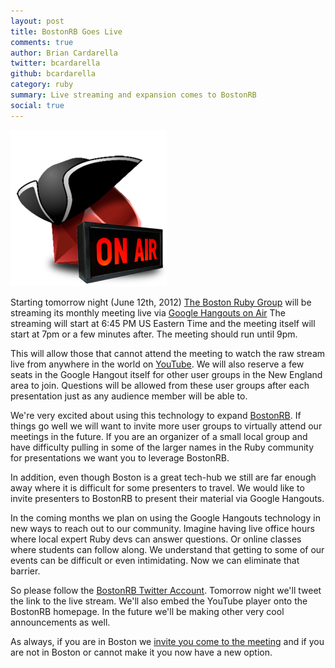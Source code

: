 ```yaml
---
layout: post
title: BostonRB Goes Live
comments: true
author: Brian Cardarella
twitter: bcardarella
github: bcardarella
category: ruby
summary: Live streaming and expansion comes to BostonRB
social: true
---
```


![BostonRB](/images/bostonrb.png)

Starting tomorrow night (June 12th, 2012) [The Boston Ruby Group](http://bostonrb.org)
will be streaming its monthly meeting live via [Google Hangouts on Air](http://googleblog.blogspot.com/2012/05/google-hangouts-on-air-broadcast-your.html)
The streaming will start at 6:45 PM US Eastern Time and the meeting itself will start at 7pm or a few minutes after. The meeting should run until 9pm.

This will allow those that cannot attend the meeting to watch the raw
stream live from anywhere in the world on [YouTube](http://youtube.com).
We will also reserve a few seats in the Google Hangout itself for other
user groups in the New England area to join. Questions will be allowed from
these user groups after each presentation just as any
audience member will be able to.

We're very excited about using this technology to expand
[BostonRB](http://bostonrb.org). If things go well we will want to
invite more user groups to virtually attend our meetings in the future.
If you are an organizer of a small local group and have difficulty
pulling in some of the larger names in the Ruby community for
presentations we want you to leverage BostonRB.

In addition, even though Boston is a great tech-hub we still are far
enough away where it is difficult for some presenters to travel. We
would like to invite presenters to BostonRB to present their material
via Google Hangouts.

In the coming months we plan on using the Google Hangouts technology in
new ways to reach out to our community. Imagine having live office hours
where local expert Ruby devs can answer questions. Or online classes
where students can follow along. We understand that getting to some of our
events can be difficult or even intimidating. Now we can eliminate that
barrier.

So please follow the [BostonRB Twitter Account](http://twitter.com/BostonRB). Tomorrow night
we'll tweet the link to the live stream. We'll also embed the YouTube player
onto the BostonRB homepage. In the future we'll be making other very
cool announcements as well.

As always, if you are in Boston we [invite you come to the meeting](http://guestlistapp.com/events/107814)
and if you are not in Boston or cannot make it you now have a new
option.

